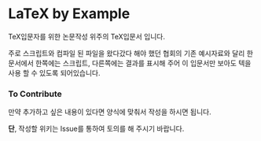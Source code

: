 # LaTeX by Example

TeX입문자를 위한 논문작성 위주의 TeX입문서 입니다.

주로 스크립트와 컴파일 된 파일을 왔다갔다 해야 했던 협회의 기존 예시자료와 달리 한 문서에서 한쪽에는 스크립트, 다른쪽에는 결과를 표시해 주어 이 입문서만 보아도 텍을 사용 할 수 있도록 되어있습니다.

### To Contribute
만약 추가하고 싶은 내용이 있다면 양식에 맞춰서 작성을 하시면 됩니다.

**단**, 작성할 위키는 Issue를 통하여 토의를 해 주시기 바랍니다.
